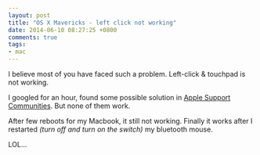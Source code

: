 ```yaml
---
layout: post
title: "OS X Mavericks - left click not working"
date: 2014-06-10 08:27:25 +0800
comments: true
tags: 
- mac
---
```


I believe most of you have faced such a problem. Left-click & touchpad is not working.

I googled for an hour, found some possible solution in [Apple Support Communities](https://discussions.apple.com). But none of them work.

After few reboots for my Macbook, it still not working. Finally it works after I restarted _(turn off and turn on the switch)_ my bluetooth mouse.

LOL...
